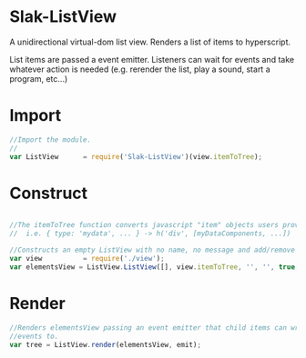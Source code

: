 # Slak-ListView
A unidirectional virtual-dom list view.  Renders a list of items to hyperscript.

List items are passed a event emitter.  Listeners can wait for events
and take whatever action is needed (e.g. rerender the list, play a sound, start a program, etc...)

# Import

``` js
//Import the module.
//
var ListView      = require('Slak-ListView')(view.itemToTree);
```

# Construct

``` js

//The itemToTree function converts javascript "item" objects users provide to hyperscript trees
//  i.e. { type: 'mydata', ... } -> h('div', [myDataComponents, ...])

//Constructs an empty ListView with no name, no message and add/remove buttons
var view          = require('./view');
var elementsView = ListView.ListView([], view.itemToTree, '', '', true, true);

```

# Render

``` js
//Renders elementsView passing an event emitter that child items can write
//events to.
var tree = ListView.render(elementsView, emit);
```
